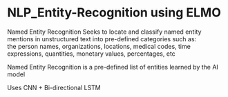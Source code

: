 # NLP_Entity-Recognition using ELMO

Named Entity Recognition Seeks to locate and classify named entity mentions in unstructured text into pre-defined categories such as:    
the person names, organizations, locations, medical codes, time expressions, quantities, monetary values, percentages, etc    

Named Entity Recognition is a pre-defined list of entities learned by the AI model     
 
 Uses CNN + Bi-directional LSTM  
